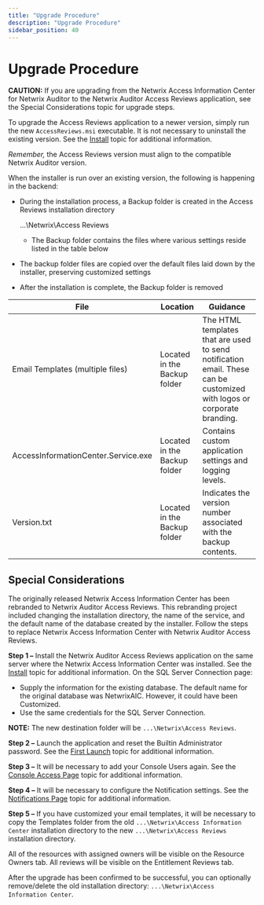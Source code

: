 ```yaml
---
title: "Upgrade Procedure"
description: "Upgrade Procedure"
sidebar_position: 40
---
```


# Upgrade Procedure

**CAUTION:** If you are upgrading from the Netwrix Access Information Center for Netwrix Auditor to
the Netwrix Auditor Access Reviews application, see the Special Considerations topic for upgrade
steps.

To upgrade the Access Reviews application to a newer version, simply run the new `AccessReviews.msi`
executable. It is not necessary to uninstall the existing version. See the [Install](/docs/auditor/10.8/accessreviews/installation/install.md)
topic for additional information.

_Remember,_ the Access Reviews version must align to the compatible Netwrix Auditor version.

When the installer is run over an existing version, the following is happening in the backend:

- During the installation process, a Backup folder is created in the Access Reviews installation
  directory

    ...\Netwrix\Access Reviews

    - The Backup folder contains the files where various settings reside listed in the table below

- The backup folder files are copied over the default files laid down by the installer, preserving
  customized settings
- After the installation is complete, the Backup folder is removed

| File                                | Location                     | Guidance                                                                                                               |
| ----------------------------------- | ---------------------------- | ---------------------------------------------------------------------------------------------------------------------- |
| Email Templates (multiple files)    | Located in the Backup folder | The HTML templates that are used to send notification email. These can be customized with logos or corporate branding. |
| AccessInformationCenter.Service.exe | Located in the Backup folder | Contains custom application settings and logging levels.                                                               |
| Version.txt                         | Located in the Backup folder | Indicates the version number associated with the backup contents.                                                      |

## Special Considerations

The originally released Netwrix Access Information Center has been rebranded to Netwrix Auditor
Access Reviews. This rebranding project included changing the installation directory, the name of
the service, and the default name of the database created by the installer. Follow the steps to
replace Netwrix Access Information Center with Netwrix Auditor Access Reviews.

**Step 1 –** Install the Netwrix Auditor Access Reviews application on the same server where the
Netwrix Access Information Center was installed. See the [Install](/docs/auditor/10.8/accessreviews/installation/install.md) topic for additional
information. On the SQL Server Connection page:

- Supply the information for the existing database. The default name for the original database was
  NetwrixAIC. However, it could have been Customized.
- Use the same credentials for the SQL Server Connection.

**NOTE:** The new destination folder will be `...\Netwrix\Access Reviews`.

**Step 2 –** Launch the application and reset the Builtin Administrator password. See the
[First Launch](/docs/auditor/10.8/accessreviews/admin/firstlaunch.md) topic for additional information.

**Step 3 –** It will be necessary to add your Console Users again. See the
[Console Access Page](/docs/auditor/10.8/accessreviews/admin/configuration/consoleaccess.md) topic for additional information.

**Step 4 –** It will be necessary to configure the Notification settings. See the
[Notifications Page](/docs/auditor/10.8/accessreviews/admin/configuration/notifications.md) topic for additional information.

**Step 5 –** If you have customized your email templates, it will be necessary to copy the Templates
folder from the old `...\Netwrix\Access Information Center` installation directory to the new
`...\Netwrix\Access Reviews` installation directory.

All of the resources with assigned owners will be visible on the Resource Owners tab. All reviews
will be visible on the Entitlement Reviews tab.

After the upgrade has been confirmed to be successful, you can optionally remove/delete the old
installation directory: `...\Netwrix\Access Information Center`.
